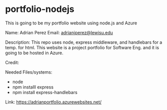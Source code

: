 # portfolio-nodejs
This is going to be my portfolio website using node.js and Azure

Name: Adrian Perez
Email: adrianjperez@lewisu.edu

Description: This repo uses node, express middleware, and handlebars for a temp. for html. 
This website is a project portfolio for Software Eng. and it is going to be hosted in Azure. 

Credit:

Needed Files/systems:
- node
- npm installl express
- npm install express-handlebars


Link: https://adrianportfolio.azurewebsites.net/
